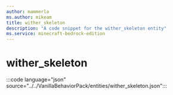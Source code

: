 ```yaml
---
author: mammerla
ms.author: mikeam
title: wither_skeleton
description: "A code snippet for the wither_skeleton entity"
ms.service: minecraft-bedrock-edition
---
```


# wither_skeleton

:::code language="json" source="../../VanillaBehaviorPack/entities/wither_skeleton.json":::
